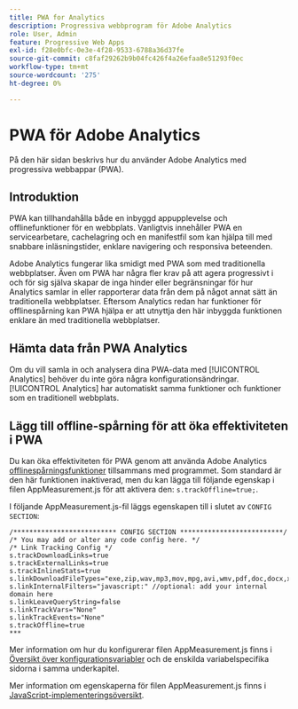 ```yaml
---
title: PWA for Analytics
description: Progressiva webbprogram för Adobe Analytics
role: User, Admin
feature: Progressive Web Apps
exl-id: f28e0bfc-0e3e-4f28-9533-6788a36d37fe
source-git-commit: c8faf29262b9b04fc426f4a26efaa8e51293f0ec
workflow-type: tm+mt
source-wordcount: '275'
ht-degree: 0%

---
```


# PWA för Adobe Analytics

På den här sidan beskrivs hur du använder Adobe Analytics med progressiva webbappar (PWA).

## Introduktion

PWA kan tillhandahålla både en inbyggd appupplevelse och offlinefunktioner för en webbplats. Vanligtvis innehåller PWA en servicearbetare, cachelagring och en manifestfil som kan hjälpa till med snabbare inläsningstider, enklare navigering och responsiva beteenden.

Adobe Analytics fungerar lika smidigt med PWA som med traditionella webbplatser. Även om PWA har några fler krav på att agera progressivt i och för sig själva skapar de inga hinder eller begränsningar för hur Analytics samlar in eller rapporterar data från dem på något annat sätt än traditionella webbplatser. Eftersom Analytics redan har funktioner för offlinespårning kan PWA hjälpa er att utnyttja den här inbyggda funktionen enklare än med traditionella webbplatser.

## Hämta data från PWA Analytics

Om du vill samla in och analysera dina PWA-data med [!UICONTROL Analytics] behöver du inte göra några konfigurationsändringar. [!UICONTROL Analytics] har automatiskt samma funktioner och funktioner som en traditionell webbplats.

## Lägg till offline-spårning för att öka effektiviteten i PWA

Du kan öka effektiviteten för PWA genom att använda Adobe Analytics [offlinespårningsfunktioner](/help/implement/vars/config-vars/trackoffline.md) tillsammans med programmet. Som standard är den här funktionen inaktiverad, men du kan lägga till följande egenskap i filen AppMeasurement.js för att aktivera den: `s.trackOffline=true;`.

I följande AppMeasurement.js-fil läggs egenskapen till i slutet av `CONFIG SECTION`:

```
/************************** CONFIG SECTION **************************/ 
/* You may add or alter any code config here. */ 
/* Link Tracking Config */ 
s.trackDownloadLinks=true 
s.trackExternalLinks=true 
s.trackInlineStats=true 
s.linkDownloadFileTypes="exe,zip,wav,mp3,mov,mpg,avi,wmv,pdf,doc,docx,xls,xlsx,ppt,pptx" 
s.linkInternalFilters="javascript:" //optional: add your internal domain here 
s.linkLeaveQueryString=false 
s.linkTrackVars="None" 
s.linkTrackEvents="None" 
s.trackOffline=true
*** 
```

Mer information om hur du konfigurerar filen AppMeasurement.js finns i [Översikt över konfigurationsvariabler](/help/implement/vars/config-vars/configuration-variables.md) och de enskilda variabelspecifika sidorna i samma underkapitel.

Mer information om egenskaperna för filen AppMeasurement.js finns i [JavaScript-implementeringsöversikt](/help/implement/js/overview.md).
